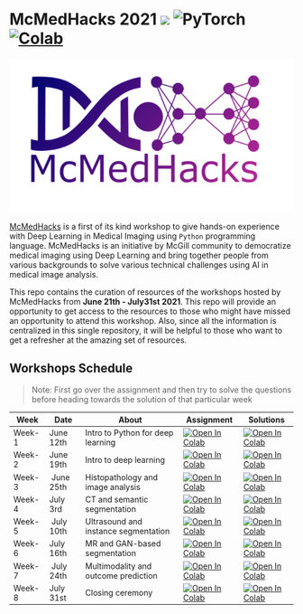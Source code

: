 # McMedHacks 2021 ![](https://img.shields.io/badge/python-3+-blue.svg) <img alt="PyTorch" src="https://img.shields.io/badge/PyTorch-%23EE4C2C.svg?style=for-the-badge&logo=PyTorch&logoColor=white" /> [![Colab](https://colab.research.google.com/assets/colab-badge.svg)]()

![](assets/images/McMedHack_logo.png)

[McMedHacks](https://mcmedhacks.com/) is a first of its kind workshop to give hands-on experience with Deep Learning in Medical Imaging using `Python` programming language. McMedHacks is an initiative by McGill community to democratize medical imaging using Deep Learning and bring together people from various backgrounds to solve various technical challenges using AI in medical image analysis. 

This repo contains the curation of resources of the workshops hosted by McMedHacks from **June 21th - July31st 2021**. This repo will provide an opportunity to get access to the resources to those who might have missed an opportunity to attend this workshop. Also, since all the information is centralized in this single repository, it will be helpful to those who want to get a refresher at the amazing set of resources.

## Workshops Schedule
> Note: First go over the assignment and then try to solve the questions before heading towards the solution of that particular week

|Week  |Date       |About                               |Assignment                                                                                                                                                                 |Solutions                                                                                                                                                                  |
|------|-----------|------------------------------------|---------------------------------------------------------------------------------------------------------------------------------------------------------------------------|---------------------------------------------------------------------------------------------------------------------------------------------------------------------------|
|Week-1|June 12th  |Intro to Python for deep learning   |[![Open In Colab](https://colab.research.google.com/assets/colab-badge.svg)](https://colab.research.google.com/drive/1FB2fJ4dUPzjM3JM4W4UbWHEcG_EgEQpv?usp=sharing) |[![Open In Colab](https://colab.research.google.com/assets/colab-badge.svg)](https://colab.research.google.com/drive/10LPpBQpamlGdqwFW17-ORyI8p-3DgKis?usp=sharing) |
|Week-2|June 19th  |Intro to deep learning              |[![Open In Colab](https://colab.research.google.com/assets/colab-badge.svg)](https://www.google.com/url?q=https://colab.research.google.com/drive/1hUL-0xW4CEGRuiNkz7AWoNyGgdqNxZmC?usp%3Dsharing&source=gmail&ust=1624522575196000&usg=AFQjCNFdaNaElg7itiDgtYmVQxNqXboBsQ) |[![Open In Colab](https://colab.research.google.com/assets/colab-badge.svg)](https://colab.research.google.com/drive/10LPpBQpamlGdqwFW17-ORyI8p-3DgKis?usp=sharing) |
|Week-3| June 25th |Histopathology and image analysis   |[![Open In Colab](https://colab.research.google.com/assets/colab-badge.svg)](https://github.com/vasudev-sharma/Expand_AI-Assignment/blob/master/Expand_ai_problem_1.ipynb) |[![Open In Colab](https://colab.research.google.com/assets/colab-badge.svg)](https://github.com/vasudev-sharma/Expand_AI-Assignment/blob/master/Expand_ai_problem_1.ipynb) |
|Week-4|July 3rd   |CT and semantic segmentation        |[![Open In Colab](https://colab.research.google.com/assets/colab-badge.svg)](https://github.com/vasudev-sharma/Expand_AI-Assignment/blob/master/Expand_ai_problem_1.ipynb) |[![Open In Colab](https://colab.research.google.com/assets/colab-badge.svg)](https://github.com/vasudev-sharma/Expand_AI-Assignment/blob/master/Expand_ai_problem_1.ipynb) |
|Week-5| July 10th |Ultrasound and instance segmentation|[![Open In Colab](https://colab.research.google.com/assets/colab-badge.svg)](https://github.com/vasudev-sharma/Expand_AI-Assignment/blob/master/Expand_ai_problem_1.ipynb) |[![Open In Colab](https://colab.research.google.com/assets/colab-badge.svg)](https://github.com/vasudev-sharma/Expand_AI-Assignment/blob/master/Expand_ai_problem_1.ipynb) |
|Week-6|July 16th  |MR and GAN-based segmentation       |[![Open In Colab](https://colab.research.google.com/assets/colab-badge.svg)](https://github.com/vasudev-sharma/Expand_AI-Assignment/blob/master/Expand_ai_problem_1.ipynb) |[![Open In Colab](https://colab.research.google.com/assets/colab-badge.svg)](https://github.com/vasudev-sharma/Expand_AI-Assignment/blob/master/Expand_ai_problem_1.ipynb) |
|Week-7| July 24th |Multimodality and outcome prediction|[![Open In Colab](https://colab.research.google.com/assets/colab-badge.svg)](https://github.com/vasudev-sharma/Expand_AI-Assignment/blob/master/Expand_ai_problem_1.ipynb) |[![Open In Colab](https://colab.research.google.com/assets/colab-badge.svg)](https://github.com/vasudev-sharma/Expand_AI-Assignment/blob/master/Expand_ai_problem_1.ipynb) |
|Week-8|July 31st  |Closing ceremony                    |[![Open In Colab](https://colab.research.google.com/assets/colab-badge.svg)](https://github.com/vasudev-sharma/Expand_AI-Assignment/blob/master/Expand_ai_problem_1.ipynb) |[![Open In Colab](https://colab.research.google.com/assets/colab-badge.svg)](https://github.com/vasudev-sharma/Expand_AI-Assignment/blob/master/Expand_ai_problem_1.ipynb) |
